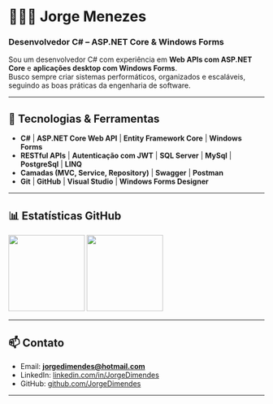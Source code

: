 # 👨🏾‍💻 Jorge Menezes

### **Desenvolvedor C# – ASP.NET Core & Windows Forms**

Sou um desenvolvedor C# com experiência em **Web APIs com ASP.NET Core** e **aplicações desktop com Windows Forms**.  
Busco sempre criar sistemas performáticos, organizados e escaláveis, seguindo as boas práticas da engenharia de software.

---

## 🔧 Tecnologias & Ferramentas

- **C#** | **ASP.NET Core Web API** | **Entity Framework Core** | **Windows Forms**
- **RESTful APIs** | **Autenticação com JWT** | **SQL Server** | **MySql** | **PostgreSql** | **LINQ** 
- **Camadas (MVC, Service, Repository)** | **Swagger** | **Postman**
- **Git** | **GitHub** | **Visual Studio** | **Windows Forms Designer**

---

## 📊 Estatísticas GitHub

<div align="left">
  <img src="https://github-readme-stats.vercel.app/api?username=JorgeDimendes&show_icons=true&theme=dracula&cache_seconds=1800" height="150" />
  <img src="https://github-readme-stats.vercel.app/api/top-langs/?username=JorgeDimendes&layout=compact&theme=dracula" height="150" />
</div>

---

## 📫 Contato

- Email: **jorgedimendes@hotmail.com**
- LinkedIn: [linkedin.com/in/JorgeDimendes](https://www.linkedin.com/in/jorgedimendes/)
- GitHub: [github.com/JorgeDimendes](https://github.com/JorgeDimendes)

---
